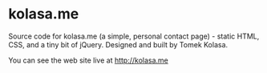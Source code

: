 kolasa.me
=========

Source code for kolasa.me (a simple, personal contact page) - static HTML, CSS, and a tiny bit of jQuery. 
Designed and built by Tomek Kolasa.

You can see the web site live at http://kolasa.me
